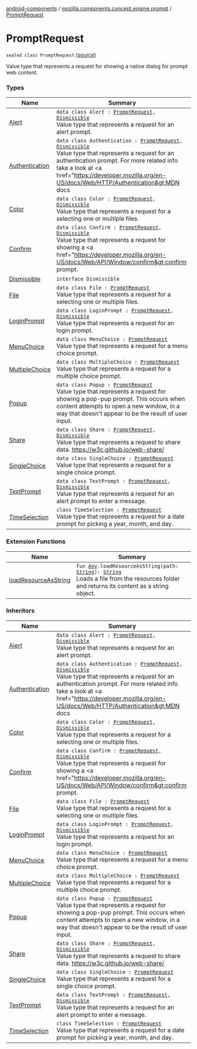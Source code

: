 [android-components](../../index.md) / [mozilla.components.concept.engine.prompt](../index.md) / [PromptRequest](./index.md)

# PromptRequest

`sealed class PromptRequest` [(source)](https://github.com/mozilla-mobile/android-components/blob/master/components/concept/engine/src/main/java/mozilla/components/concept/engine/prompt/PromptRequest.kt#L18)

Value type that represents a request for showing a native dialog for prompt web content.

### Types

| Name | Summary |
|---|---|
| [Alert](-alert/index.md) | `data class Alert : `[`PromptRequest`](./index.md)`, `[`Dismissible`](-dismissible/index.md)<br>Value type that represents a request for an alert prompt. |
| [Authentication](-authentication/index.md) | `data class Authentication : `[`PromptRequest`](./index.md)`, `[`Dismissible`](-dismissible/index.md)<br>Value type that represents a request for an authentication prompt. For more related info take a look at &lt;a href="https://developer.mozilla.org/en-US/docs/Web/HTTP/Authentication&gt;MDN docs |
| [Color](-color/index.md) | `data class Color : `[`PromptRequest`](./index.md)`, `[`Dismissible`](-dismissible/index.md)<br>Value type that represents a request for a selecting one or multiple files. |
| [Confirm](-confirm/index.md) | `data class Confirm : `[`PromptRequest`](./index.md)`, `[`Dismissible`](-dismissible/index.md)<br>Value type that represents a request for showing a &lt;a href="https://developer.mozilla.org/en-US/docs/Web/API/Window/confirm&gt;confirm prompt. |
| [Dismissible](-dismissible/index.md) | `interface Dismissible` |
| [File](-file/index.md) | `data class File : `[`PromptRequest`](./index.md)<br>Value type that represents a request for a selecting one or multiple files. |
| [LoginPrompt](-login-prompt/index.md) | `data class LoginPrompt : `[`PromptRequest`](./index.md)`, `[`Dismissible`](-dismissible/index.md)<br>Value type that represents a request for an login prompt. |
| [MenuChoice](-menu-choice/index.md) | `data class MenuChoice : `[`PromptRequest`](./index.md)<br>Value type that represents a request for a menu choice prompt. |
| [MultipleChoice](-multiple-choice/index.md) | `data class MultipleChoice : `[`PromptRequest`](./index.md)<br>Value type that represents a request for a multiple choice prompt. |
| [Popup](-popup/index.md) | `data class Popup : `[`PromptRequest`](./index.md)<br>Value type that represents a request for showing a pop-pup prompt. This occurs when content attempts to open a new window, in a way that doesn't appear to be the result of user input. |
| [Share](-share/index.md) | `data class Share : `[`PromptRequest`](./index.md)`, `[`Dismissible`](-dismissible/index.md)<br>Value type that represents a request to share data. https://w3c.github.io/web-share/ |
| [SingleChoice](-single-choice/index.md) | `data class SingleChoice : `[`PromptRequest`](./index.md)<br>Value type that represents a request for a single choice prompt. |
| [TextPrompt](-text-prompt/index.md) | `data class TextPrompt : `[`PromptRequest`](./index.md)`, `[`Dismissible`](-dismissible/index.md)<br>Value type that represents a request for an alert prompt to enter a message. |
| [TimeSelection](-time-selection/index.md) | `class TimeSelection : `[`PromptRequest`](./index.md)<br>Value type that represents a request for a date prompt for picking a year, month, and day. |

### Extension Functions

| Name | Summary |
|---|---|
| [loadResourceAsString](../../mozilla.components.support.test.file/kotlin.-any/load-resource-as-string.md) | `fun `[`Any`](https://kotlinlang.org/api/latest/jvm/stdlib/kotlin/-any/index.html)`.loadResourceAsString(path: `[`String`](https://kotlinlang.org/api/latest/jvm/stdlib/kotlin/-string/index.html)`): `[`String`](https://kotlinlang.org/api/latest/jvm/stdlib/kotlin/-string/index.html)<br>Loads a file from the resources folder and returns its content as a string object. |

### Inheritors

| Name | Summary |
|---|---|
| [Alert](-alert/index.md) | `data class Alert : `[`PromptRequest`](./index.md)`, `[`Dismissible`](-dismissible/index.md)<br>Value type that represents a request for an alert prompt. |
| [Authentication](-authentication/index.md) | `data class Authentication : `[`PromptRequest`](./index.md)`, `[`Dismissible`](-dismissible/index.md)<br>Value type that represents a request for an authentication prompt. For more related info take a look at &lt;a href="https://developer.mozilla.org/en-US/docs/Web/HTTP/Authentication&gt;MDN docs |
| [Color](-color/index.md) | `data class Color : `[`PromptRequest`](./index.md)`, `[`Dismissible`](-dismissible/index.md)<br>Value type that represents a request for a selecting one or multiple files. |
| [Confirm](-confirm/index.md) | `data class Confirm : `[`PromptRequest`](./index.md)`, `[`Dismissible`](-dismissible/index.md)<br>Value type that represents a request for showing a &lt;a href="https://developer.mozilla.org/en-US/docs/Web/API/Window/confirm&gt;confirm prompt. |
| [File](-file/index.md) | `data class File : `[`PromptRequest`](./index.md)<br>Value type that represents a request for a selecting one or multiple files. |
| [LoginPrompt](-login-prompt/index.md) | `data class LoginPrompt : `[`PromptRequest`](./index.md)`, `[`Dismissible`](-dismissible/index.md)<br>Value type that represents a request for an login prompt. |
| [MenuChoice](-menu-choice/index.md) | `data class MenuChoice : `[`PromptRequest`](./index.md)<br>Value type that represents a request for a menu choice prompt. |
| [MultipleChoice](-multiple-choice/index.md) | `data class MultipleChoice : `[`PromptRequest`](./index.md)<br>Value type that represents a request for a multiple choice prompt. |
| [Popup](-popup/index.md) | `data class Popup : `[`PromptRequest`](./index.md)<br>Value type that represents a request for showing a pop-pup prompt. This occurs when content attempts to open a new window, in a way that doesn't appear to be the result of user input. |
| [Share](-share/index.md) | `data class Share : `[`PromptRequest`](./index.md)`, `[`Dismissible`](-dismissible/index.md)<br>Value type that represents a request to share data. https://w3c.github.io/web-share/ |
| [SingleChoice](-single-choice/index.md) | `data class SingleChoice : `[`PromptRequest`](./index.md)<br>Value type that represents a request for a single choice prompt. |
| [TextPrompt](-text-prompt/index.md) | `data class TextPrompt : `[`PromptRequest`](./index.md)`, `[`Dismissible`](-dismissible/index.md)<br>Value type that represents a request for an alert prompt to enter a message. |
| [TimeSelection](-time-selection/index.md) | `class TimeSelection : `[`PromptRequest`](./index.md)<br>Value type that represents a request for a date prompt for picking a year, month, and day. |
